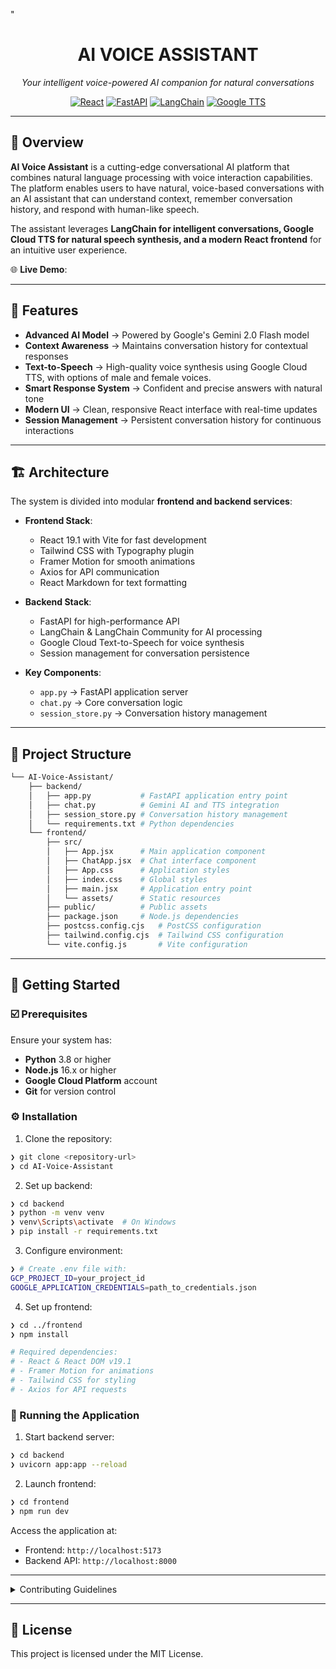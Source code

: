 "<h1 align="center">AI VOICE ASSISTANT</h1>
<p align="center"><em>Your intelligent voice-powered AI companion for natural conversations</em></p>

<p align="center">
  <a href="https://reactjs.org/"><img src="https://img.shields.io/badge/React-19.1-blue.svg" alt="React"></a>
  <a href="https://fastapi.tiangolo.com/"><img src="https://img.shields.io/badge/FastAPI-Latest-009688.svg" alt="FastAPI"></a>
  <a href="https://python.langchain.com/"><img src="https://img.shields.io/badge/LangChain-Latest-2496ED.svg" alt="LangChain"></a>
  <a href="https://cloud.google.com/text-to-speech"><img src="https://img.shields.io/badge/Google_TTS-Latest-4285F4.svg" alt="Google TTS"></a>
</p>

---

## 📍 Overview

**AI Voice Assistant** is a cutting-edge conversational AI platform that combines natural language processing with voice interaction capabilities. The platform enables users to have natural, voice-based conversations with an AI assistant that can understand context, remember conversation history, and respond with human-like speech.

The assistant leverages **LangChain for intelligent conversations, Google Cloud TTS for natural speech synthesis, and a modern React frontend** for an intuitive user experience.

🌐 **Live Demo**:


---

## 👾 Features

- **Advanced AI Model** → Powered by Google's Gemini 2.0 Flash model
- **Context Awareness** → Maintains conversation history for contextual responses
- **Text-to-Speech** → High-quality voice synthesis using Google Cloud TTS, with options of male and female voices.
- **Smart Response System** → Confident and precise answers with natural tone
- **Modern UI** → Clean, responsive React interface with real-time updates
- **Session Management** → Persistent conversation history for continuous interactions

---

## 🏗 Architecture

The system is divided into modular **frontend and backend services**:

- **Frontend Stack**:
  - React 19.1 with Vite for fast development
  - Tailwind CSS with Typography plugin
  - Framer Motion for smooth animations
  - Axios for API communication
  - React Markdown for text formatting

- **Backend Stack**:
  - FastAPI for high-performance API
  - LangChain & LangChain Community for AI processing
  - Google Cloud Text-to-Speech for voice synthesis
  - Session management for conversation persistence

- **Key Components**:
  - `app.py` → FastAPI application server
  - `chat.py` → Core conversation logic
  - `session_store.py` → Conversation history management

---

## 📁 Project Structure

```sh
└── AI-Voice-Assistant/
    ├── backend/
    │   ├── app.py           # FastAPI application entry point
    │   ├── chat.py          # Gemini AI and TTS integration
    │   ├── session_store.py # Conversation history management
    │   └── requirements.txt # Python dependencies
    └── frontend/
        ├── src/
        │   ├── App.jsx      # Main application component
        │   ├── ChatApp.jsx  # Chat interface component
        │   ├── App.css      # Application styles
        │   ├── index.css    # Global styles
        │   ├── main.jsx     # Application entry point
        │   └── assets/      # Static resources
        ├── public/          # Public assets
        ├── package.json     # Node.js dependencies
        ├── postcss.config.cjs   # PostCSS configuration
        ├── tailwind.config.cjs  # Tailwind CSS configuration
        └── vite.config.js       # Vite configuration
```

---

## 🚀 Getting Started

### ☑️ Prerequisites

Ensure your system has:

- **Python** 3.8 or higher
- **Node.js** 16.x or higher
- **Google Cloud Platform** account
- **Git** for version control

### ⚙️ Installation

1. Clone the repository:
```sh
❯ git clone <repository-url>
❯ cd AI-Voice-Assistant
```

2. Set up backend:
```sh
❯ cd backend
❯ python -m venv venv
❯ venv\Scripts\activate  # On Windows
❯ pip install -r requirements.txt
```

3. Configure environment:
```sh
❯ # Create .env file with:
GCP_PROJECT_ID=your_project_id
GOOGLE_APPLICATION_CREDENTIALS=path_to_credentials.json
```

4. Set up frontend:
```sh
❯ cd ../frontend
❯ npm install

# Required dependencies:
# - React & React DOM v19.1
# - Framer Motion for animations
# - Tailwind CSS for styling
# - Axios for API requests
```

### 🎯 Running the Application

1. Start backend server:
```sh
❯ cd backend
❯ uvicorn app:app --reload
```

2. Launch frontend:
```sh
❯ cd frontend
❯ npm run dev
```

Access the application at:
- Frontend: `http://localhost:5173`
- Backend API: `http://localhost:8000`

---

<details closed>
<summary>Contributing Guidelines</summary>

1. **Fork the Repository**: Start by forking the project
2. **Clone Locally**: 
   ```sh
   git clone <repository-url>
   ```
3. **Create a Branch**: 
   ```sh
   git checkout -b feature/amazing-feature
   ```
4. **Make Changes**: Implement your feature or fix
5. **Test**: Ensure your changes work as expected
6. **Submit PR**: Push changes and create a Pull Request

</details>

---

## 📝 License

This project is licensed under the MIT License.

